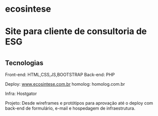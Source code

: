 # ecosintese
<h1>Site para cliente de consultoria de ESG<h1>
<h2>Tecnologias</h2>
Front-end: HTML,CSS,JS,BOOTSTRAP
Back-end: PHP

Deploy: www.ecosintese.com.br
homolog: homolog.com.br

Infra: Hostgator

Projeto: Desde wireframes e protótipos para aprovação até o deploy com back-end de formulário, e-mail e hospedagem de infraestrutura.



 
